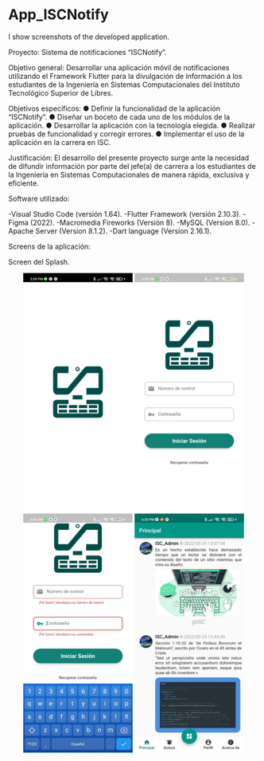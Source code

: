 # App_ISCNotify
I show screenshots of the developed application.

Proyecto: Sistema de notificaciones “ISCNotify”.

Objetivo general:
Desarrollar una aplicación móvil de notificaciones utilizando el Framework Flutter
para la divulgación de información a los estudiantes de la Ingeniería en Sistemas
Computacionales del Instituto Tecnológico Superior de Libres.

Objetivos específicos:
● Definir la funcionalidad de la aplicación “ISCNotify”.
● Diseñar un boceto de cada uno de los módulos de la aplicación.
● Desarrollar la aplicación con la tecnología elegida.
● Realizar pruebas de funcionalidad y corregir errores.
● Implementar el uso de la aplicación en la carrera en ISC.

Justificación:
El desarrollo del presente proyecto surge ante la necesidad de difundir información
por parte del jefe(a) de carrera a los estudiantes de la Ingeniería en Sistemas
Computacionales de manera rápida, exclusiva y eficiente.

Software utilizado:

-Visual Studio Code (versión 1.64).
-Flutter Framework (versión 2.10.3).
-Figma (2022).
-Macromedia Fireworks (Versión 8).
-MySQL (Version 8.0).
-Apache Server (Version 8.1.2).
-Dart language (Version 2.16.1).

Screens de la aplicación:

<p align="left">Screen del Splash.</p>
<p align="center">
  <img src="https://github.com/ricardomtnez/App_ISCNotify/blob/main/Resources/Splash.jpg" width="220" height="480" title="Github Logo">
  <img src="https://github.com/ricardomtnez/App_ISCNotify/blob/main/Resources/Login.jpg" width="220" height="480" title="Github Logo">
  <img src="https://github.com/ricardomtnez/App_ISCNotify/blob/main/Resources/Validacion_Login.jpg" width="220" height="480" title="Github Logo">
  <img src="https://github.com/ricardomtnez/App_ISCNotify/blob/main/Resources/Dashboard.jpg" width="220" height="480" title="Github Logo">
</p>

